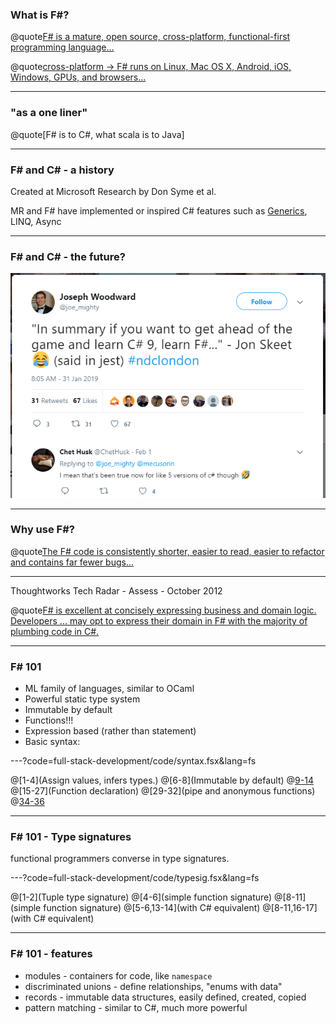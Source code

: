 ### What is F#?

@quote[F# is a mature, open source, cross-platform, functional-first programming language...](fsharp.org)

@quote[cross-platform -> F# runs on Linux, Mac OS X, Android, iOS, Windows, GPUs, and browsers...](fsharp.org)

---

### "as a one liner"

@quote[F# is to C#, what scala is to Java]

---

### F# and C# - a history

Created at Microsoft Research by Don Syme et al.

MR and F# have implemented or inspired C# features such as [Generics](https://blogs.msdn.microsoft.com/dsyme/2011/03/15/netc-generics-history-some-photos-from-feb-1999/), LINQ, Async

---

### F# and C# - the future? #

![csharp9](full-stack-development/assets/img/csharp9.PNG)

---

### Why use F#? #

@quote[The F# code is consistently shorter, easier to read, easier to refactor and contains far fewer bugs...](fsharp.org/testimonials/)

---

Thoughtworks Tech Radar - Assess - October 2012 

@quote[F# is excellent at concisely expressing business and domain logic. Developers ... may opt to express their domain in F# with the majority of plumbing code in C#.](thoughtworks.com/radar/languages-and-frameworks/f)

---

### F# 101

- ML family of languages, similar to OCaml
- Powerful static type system
- Immutable by default
- Functions!!!
- Expression based (rather than statement)
- Basic syntax:

---?code=full-stack-development/code/syntax.fsx&lang=fs

@[1-4](Assign values, infers types.)
@[6-8](Immutable by default)
@[9-14](Collections)
@[15-27](Function declaration)
@[29-32](pipe and anonymous functions)
@[34-36](Tuples)

---

### F# 101 - Type signatures

functional programmers converse in type signatures.

---?code=full-stack-development/code/typesig.fsx&lang=fs

@[1-2](Tuple type signature)
@[4-6](simple function signature)
@[8-11](simple function signature)
@[5-6,13-14](with C# equivalent)
@[8-11,16-17](with C# equivalent)

---

### F# 101 - features

- modules - containers for code, like `namespace`
- discriminated unions - define relationships, "enums with data"
- records - immutable data structures, easily defined, created, copied
- pattern matching - similar to C#, much more powerful